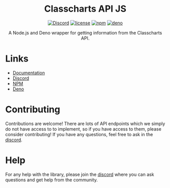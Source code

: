 <h1 align="center">Classcharts API JS</h1>
<div align="center">
	<a href="https://discord.gg/DTcwugcgZ2"><img alt="Discord" src="https://img.shields.io/discord/918103752068726855"></a>
	<a href="https://github.com/classchartsapi/classcharts-api-js/blob/main/LICENSE"><img alt="license" src="https://img.shields.io/npm/l/classcharts-api"></a>
	<a href="https://www.npmjs.com/package/classcharts-api"><img alt="npm" src="https://img.shields.io/npm/v/classcharts-api"></a>
	<a href="https://deno.land/x/classcharts_api"><img alt="deno" src="https://shield.deno.dev/x/classcharts_api"></a>
</div>

<p align="center">A Node.js and Deno wrapper for getting information from the Classcharts API.</p>

# Links

- [Documentation](https://classchartsapi.github.io/classcharts-api-js/)
- [Discord](https://discord.gg/DTcwugcgZ2)
- [NPM](https://www.npmjs.com/package/classcharts-api)
- [Deno](https://deno.land/x/classcharts_api)

# Contributing

Contributions are welcome! There are lots of API endpoints which we simply do
not have access to to implement, so if you have access to them, please consider
contributing! If you have any questions, feel free to ask in the
[discord](https://discord.gg/DTcwugcgZ2).

# Help

For any help with the library, please join the
[discord](https://discord.gg/DTcwugcgZ2) where you can ask questions and get
help from the community.

